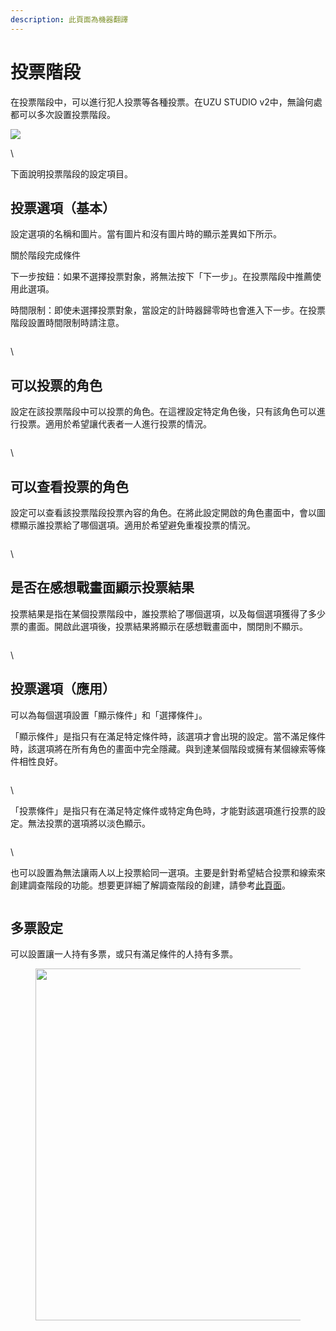 ```yaml
---
description: 此頁面為機器翻譯
---
```


# 投票階段

在投票階段中，可以進行犯人投票等各種投票。在UZU STUDIO v2中，無論何處都可以多次設置投票階段。

![](../../images/select.png)

\\

下面說明投票階段的設定項目。

## 投票選項（基本）

設定選項的名稱和圖片。當有圖片和沒有圖片時的顯示差異如下所示。

關於階段完成條件

下一步按鈕：如果不選擇投票對象，將無法按下「下一步」。在投票階段中推薦使用此選項。

時間限制：即使未選擇投票對象，當設定的計時器歸零時也會進入下一步。在投票階段設置時間限制時請注意。

<figure><img src="../../.gitbook/assets/image (122).png" alt=""><figcaption></figcaption></figure>

\\

## 可以投票的角色

設定在該投票階段中可以投票的角色。在這裡設定特定角色後，只有該角色可以進行投票。適用於希望讓代表者一人進行投票的情況。

<figure><img src="../../.gitbook/assets/image (121).png" alt=""><figcaption></figcaption></figure>

\\

## 可以查看投票的角色

設定可以查看該投票階段投票內容的角色。在將此設定開啟的角色畫面中，會以圖標顯示誰投票給了哪個選項。適用於希望避免重複投票的情況。

<figure><img src="../../.gitbook/assets/image (120).png" alt=""><figcaption></figcaption></figure>

\\

## 是否在感想戰畫面顯示投票結果

投票結果是指在某個投票階段中，誰投票給了哪個選項，以及每個選項獲得了多少票的畫面。開啟此選項後，投票結果將顯示在感想戰畫面中，關閉則不顯示。

<figure><img src="../../.gitbook/assets/image (123).png" alt=""><figcaption></figcaption></figure>

\\

## 投票選項（應用）

可以為每個選項設置「顯示條件」和「選擇條件」。

「顯示條件」是指只有在滿足特定條件時，該選項才會出現的設定。當不滿足條件時，該選項將在所有角色的畫面中完全隱藏。與到達某個階段或擁有某個線索等條件相性良好。

<figure><img src="../../.gitbook/assets/image (124).png" alt=""><figcaption></figcaption></figure>

\\

「投票條件」是指只有在滿足特定條件或特定角色時，才能對該選項進行投票的設定。無法投票的選項將以淡色顯示。

<figure><img src="../../.gitbook/assets/image (125).png" alt=""><figcaption></figcaption></figure>

\\

也可以設置為無法讓兩人以上投票給同一選項。主要是針對希望結合投票和線索來創建調查階段的功能。想要更詳細了解調查階段的創建，請參考[此頁面](../../advanced/investigation.md)。

<figure><img src="../../.gitbook/assets/image (126).png" alt=""><figcaption></figcaption></figure>

## 多票設定

可以設置讓一人持有多票，或只有滿足條件的人持有多票。

<figure><img src="../../.gitbook/assets/image (132).png" alt="" width="563"><figcaption></figcaption></figure>
